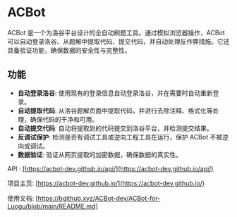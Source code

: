 # ACBot

ACBot 是一个为洛谷平台设计的全自动刷题工具。通过模拟浏览器操作，ACBot 可以自动登录洛谷、从题解中提取代码、提交代码，并自动处理反作弊措施。它还具备验证功能，确保数据的安全性与完整性。

## 功能

- **自动登录洛谷**: 使用现有的登录信息自动登录洛谷，并在需要时自动重新登录。
- **自动提取代码**: 从洛谷题解页面中提取代码，并进行去除注释、格式化等处理，确保代码的干净和可用。
- **自动提交代码**: 自动将提取到的代码提交到洛谷平台，并检测提交结果。
- **反调试保护**: 检测是否有调试工具或逆向工程工具在运行，保护 ACBot 不被逆向或调试。
- **数据验证**: 验证从网页提取的加密数据，确保数据的真实性。

API : [https://acbot-dev.github.io/api/](https://acbot-dev.github.io/api/)

项目主页: [https://acbot-dev.github.io/](https://acbot-dev.github.io/)

使用文档: [https://bgithub.xyz/ACBot-dev/ACBot-for-Luogu/blob/main/README.md]

